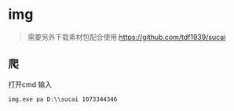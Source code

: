 # img

>需要另外下载素材包配合使用:https://github.com/tdf1939/sucai


## 爬 
打开cmd 输入

`img.exe pa D:\\sucai 1073344346`

